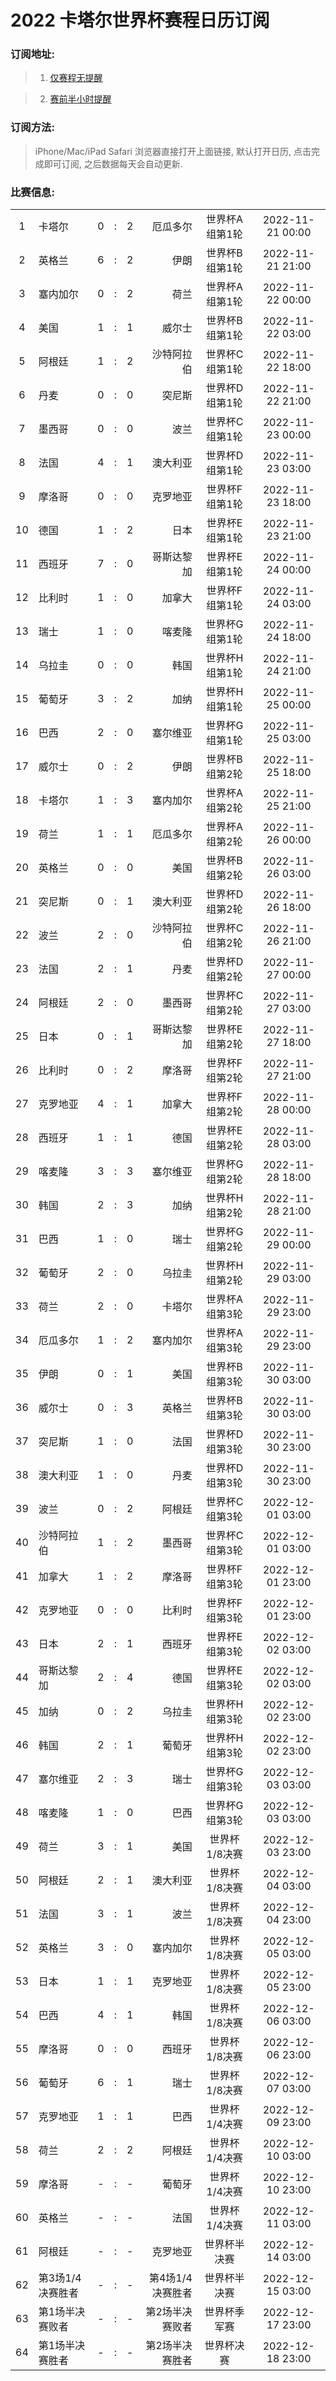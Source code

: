# 2022 卡塔尔世界杯赛程日历订阅

### 订阅地址:

> 1. [仅赛程无提醒](https://pythonista.cn/static/upload/worldcup2022.ics)

> 2. [赛前半小时提醒](https://pythonista.cn/static/upload/worldcup2022_alarms.ics)

### 订阅方法:

> iPhone/Mac/iPad Safari 浏览器直接打开上面链接, 默认打开日历, 点击完成即可订阅, 之后数据每天会自动更新.

### 比赛信息:
  |||||||||
  |:---:|:---|:---|:---:|---:|---:|:---:|:---:|
  |1|卡塔尔|0| : |2|厄瓜多尔|世界杯A组第1轮|2022-11-21 00:00|
  |2|英格兰|6| : |2|伊朗|世界杯B组第1轮|2022-11-21 21:00|
  |3|塞内加尔|0| : |2|荷兰|世界杯A组第1轮|2022-11-22 00:00|
  |4|美国|1| : |1|威尔士|世界杯B组第1轮|2022-11-22 03:00|
  |5|阿根廷|1| : |2|沙特阿拉伯|世界杯C组第1轮|2022-11-22 18:00|
  |6|丹麦|0| : |0|突尼斯|世界杯D组第1轮|2022-11-22 21:00|
  |7|墨西哥|0| : |0|波兰|世界杯C组第1轮|2022-11-23 00:00|
  |8|法国|4| : |1|澳大利亚|世界杯D组第1轮|2022-11-23 03:00|
  |9|摩洛哥|0| : |0|克罗地亚|世界杯F组第1轮|2022-11-23 18:00|
  |10|德国|1| : |2|日本|世界杯E组第1轮|2022-11-23 21:00|
  |11|西班牙|7| : |0|哥斯达黎加|世界杯E组第1轮|2022-11-24 00:00|
  |12|比利时|1| : |0|加拿大|世界杯F组第1轮|2022-11-24 03:00|
  |13|瑞士|1| : |0|喀麦隆|世界杯G组第1轮|2022-11-24 18:00|
  |14|乌拉圭|0| : |0|韩国|世界杯H组第1轮|2022-11-24 21:00|
  |15|葡萄牙|3| : |2|加纳|世界杯H组第1轮|2022-11-25 00:00|
  |16|巴西|2| : |0|塞尔维亚|世界杯G组第1轮|2022-11-25 03:00|
  |17|威尔士|0| : |2|伊朗|世界杯B组第2轮|2022-11-25 18:00|
  |18|卡塔尔|1| : |3|塞内加尔|世界杯A组第2轮|2022-11-25 21:00|
  |19|荷兰|1| : |1|厄瓜多尔|世界杯A组第2轮|2022-11-26 00:00|
  |20|英格兰|0| : |0|美国|世界杯B组第2轮|2022-11-26 03:00|
  |21|突尼斯|0| : |1|澳大利亚|世界杯D组第2轮|2022-11-26 18:00|
  |22|波兰|2| : |0|沙特阿拉伯|世界杯C组第2轮|2022-11-26 21:00|
  |23|法国|2| : |1|丹麦|世界杯D组第2轮|2022-11-27 00:00|
  |24|阿根廷|2| : |0|墨西哥|世界杯C组第2轮|2022-11-27 03:00|
  |25|日本|0| : |1|哥斯达黎加|世界杯E组第2轮|2022-11-27 18:00|
  |26|比利时|0| : |2|摩洛哥|世界杯F组第2轮|2022-11-27 21:00|
  |27|克罗地亚|4| : |1|加拿大|世界杯F组第2轮|2022-11-28 00:00|
  |28|西班牙|1| : |1|德国|世界杯E组第2轮|2022-11-28 03:00|
  |29|喀麦隆|3| : |3|塞尔维亚|世界杯G组第2轮|2022-11-28 18:00|
  |30|韩国|2| : |3|加纳|世界杯H组第2轮|2022-11-28 21:00|
  |31|巴西|1| : |0|瑞士|世界杯G组第2轮|2022-11-29 00:00|
  |32|葡萄牙|2| : |0|乌拉圭|世界杯H组第2轮|2022-11-29 03:00|
  |33|荷兰|2| : |0|卡塔尔|世界杯A组第3轮|2022-11-29 23:00|
  |34|厄瓜多尔|1| : |2|塞内加尔|世界杯A组第3轮|2022-11-29 23:00|
  |35|伊朗|0| : |1|美国|世界杯B组第3轮|2022-11-30 03:00|
  |36|威尔士|0| : |3|英格兰|世界杯B组第3轮|2022-11-30 03:00|
  |37|突尼斯|1| : |0|法国|世界杯D组第3轮|2022-11-30 23:00|
  |38|澳大利亚|1| : |0|丹麦|世界杯D组第3轮|2022-11-30 23:00|
  |39|波兰|0| : |2|阿根廷|世界杯C组第3轮|2022-12-01 03:00|
  |40|沙特阿拉伯|1| : |2|墨西哥|世界杯C组第3轮|2022-12-01 03:00|
  |41|加拿大|1| : |2|摩洛哥|世界杯F组第3轮|2022-12-01 23:00|
  |42|克罗地亚|0| : |0|比利时|世界杯F组第3轮|2022-12-01 23:00|
  |43|日本|2| : |1|西班牙|世界杯E组第3轮|2022-12-02 03:00|
  |44|哥斯达黎加|2| : |4|德国|世界杯E组第3轮|2022-12-02 03:00|
  |45|加纳|0| : |2|乌拉圭|世界杯H组第3轮|2022-12-02 23:00|
  |46|韩国|2| : |1|葡萄牙|世界杯H组第3轮|2022-12-02 23:00|
  |47|塞尔维亚|2| : |3|瑞士|世界杯G组第3轮|2022-12-03 03:00|
  |48|喀麦隆|1| : |0|巴西|世界杯G组第3轮|2022-12-03 03:00|
  |49|荷兰|3| : |1|美国|世界杯1/8决赛|2022-12-03 23:00|
  |50|阿根廷|2| : |1|澳大利亚|世界杯1/8决赛|2022-12-04 03:00|
  |51|法国|3| : |1|波兰|世界杯1/8决赛|2022-12-04 23:00|
  |52|英格兰|3| : |0|塞内加尔|世界杯1/8决赛|2022-12-05 03:00|
  |53|日本|1| : |1|克罗地亚|世界杯1/8决赛|2022-12-05 23:00|
  |54|巴西|4| : |1|韩国|世界杯1/8决赛|2022-12-06 03:00|
  |55|摩洛哥|0| : |0|西班牙|世界杯1/8决赛|2022-12-06 23:00|
  |56|葡萄牙|6| : |1|瑞士|世界杯1/8决赛|2022-12-07 03:00|
  |57|克罗地亚|1| : |1|巴西|世界杯1/4决赛|2022-12-09 23:00|
  |58|荷兰|2| : |2|阿根廷|世界杯1/4决赛|2022-12-10 03:00|
  |59|摩洛哥|-| : |-|葡萄牙|世界杯1/4决赛|2022-12-10 23:00|
  |60|英格兰|-| : |-|法国|世界杯1/4决赛|2022-12-11 03:00|
  |61|阿根廷|-| : |-|克罗地亚|世界杯半决赛|2022-12-14 03:00|
  |62|第3场1/4决赛胜者|-| : |-|第4场1/4决赛胜者|世界杯半决赛|2022-12-15 03:00|
  |63|第1场半决赛败者|-| : |-|第2场半决赛败者|世界杯季军赛|2022-12-17 23:00|
  |64|第1场半决赛胜者|-| : |-|第2场半决赛胜者|世界杯决赛|2022-12-18 23:00|
